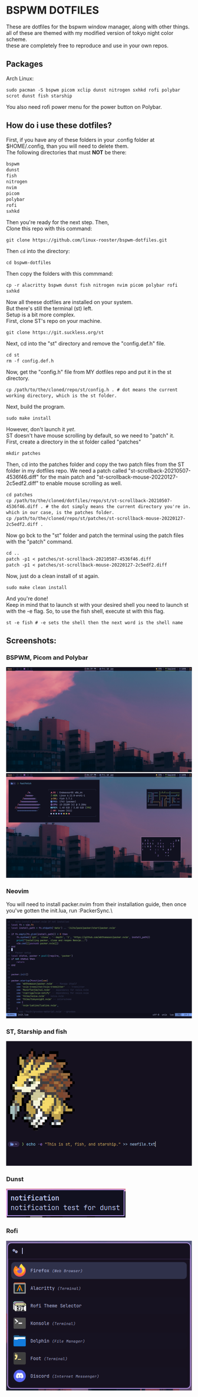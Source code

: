 # BSPWM DOTFILES
These are dotfiles for the bspwm window manager, along with other things.\
all of these are themed with my modified version of tokyo night color scheme.\
these are completely free to reproduce and use in your own repos.
## Packages
Arch Linux:
```
sudo pacman -S bspwm picom xclip dunst nitrogen sxhkd rofi polybar scrot dunst fish starship
```
You also need rofi power menu for the power button on Polybar.
## How do i use these dotfiles?
First, if you have any of these folders in your .config folder at $HOME/.config, than you will need to delete them.\
The following directories that must **NOT** be there:
```
bspwm
dunst
fish
nitrogen
nvim
picom
polybar
rofi
sxhkd
```
Then you're ready for the next step. Then,\
Clone this repo with this command:
```
git clone https://github.com/linux-rooster/bspwm-dotfiles.git
```
Then `cd` into the directory:
```
cd bspwm-dotfiles
```
Then copy the folders with this commmand:
```
cp -r alacritty bspwm dunst fish nitrogen nvim picom polybar rofi sxhkd
```
Now all theese dotfiles are installed on your system.\
But there's still the terminal (st) left.\
Setup is a bit more complex.\
First, clone ST's repo on your machine.
```
git clone https://git.suckless.org/st
```

Next, cd into the "st" directory and remove the "config.def.h" file.

```
cd st
rm -f config.def.h
```

Now, get the "config.h" file from MY dotfiles repo and put it in the st directory.

```
cp /path/to/the/cloned/repo/st/config.h . # dot means the current working directory, which is the st folder.
```

Next, build the program.

```
sudo make install
```

However, don't launch it *yet*.\
ST doesn't have  mouse scrolling by default, so we need to "patch" it.\
First, create a directory in the st folder called "patches"

```
mkdir patches
```

Then, cd into the patches folder and copy the two patch files from the ST folder in my dotfiles repo. We need a patch called "st-scrollback-20210507-4536f46.diff" for the main patch and "st-scrollback-mouse-20220127-2c5edf2.diff" to enable mouse scrolling as well.

```
cd patches
cp /path/to/the/cloned/dotfiles/repo/st/st-scrollback-20210507-4536f46.diff . # the dot simply means the current directory you're in. which in our case, is the patches folder.
cp /path/to/the/cloned/repo/st/patches/st-scrollback-mouse-20220127-2c5edf2.diff .
```

Now go bck to the "st" folder and patch the terminal using the patch files with the "patch" command.

```
cd ..
patch -p1 < patches/st-scrollback-20210507-4536f46.diff
patch -p1 < patches/st-scrollback-mouse-20220127-2c5edf2.diff
```
Now, just do a clean install of st again.

```
sudo make clean install
```

And you're done!\
Keep in mind that to launch st with your desired shell you need to launch st with the -e flag.
So, to use the fish shell, execute st with this flag.

```
st -e fish # -e sets the shell then the next word is the shell name
```


## Screenshots:
### BSPWM, Picom and Polybar

<img src="assets/bsp1.png">

<img src="assets/bspwm1.png">

### Neovim
You will need to install packer.nvim from their installation guide, then once you've gotten the init.lua, run :PackerSync.\

<img src="assets/neovim.png">

### ST, Starship and fish

<img src="assets/st.png">

### Dunst

<img src="assets/dunst.png">

### Rofi

<img src="assets/rofi0.png">
